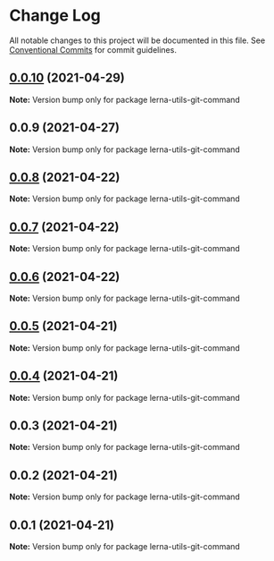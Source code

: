 # Change Log

All notable changes to this project will be documented in this file.
See [Conventional Commits](https://conventionalcommits.org) for commit guidelines.

## [0.0.10](https://github.com/imcuttle/lerna-commands/compare/lerna-utils-git-command@0.0.9...lerna-utils-git-command@0.0.10) (2021-04-29)

**Note:** Version bump only for package lerna-utils-git-command





## 0.0.9 (2021-04-27)

**Note:** Version bump only for package lerna-utils-git-command





## [0.0.8](https://github.com/imcuttle/lerna-commands/compare/v0.0.6...v0.0.8) (2021-04-22)

**Note:** Version bump only for package lerna-utils-git-command





## [0.0.7](https://github.com/imcuttle/lerna-commands/compare/v0.0.6...v0.0.7) (2021-04-22)

**Note:** Version bump only for package lerna-utils-git-command





## [0.0.6](https://github.com/imcuttle/lerna-commands/compare/v0.0.5...v0.0.6) (2021-04-22)

**Note:** Version bump only for package lerna-utils-git-command





## [0.0.5](https://github.com/imcuttle/lerna-commands/compare/v0.0.4...v0.0.5) (2021-04-21)

**Note:** Version bump only for package lerna-utils-git-command





## [0.0.4](https://github.com/imcuttle/lerna-commands/compare/v0.0.3...v0.0.4) (2021-04-21)

**Note:** Version bump only for package lerna-utils-git-command





## 0.0.3 (2021-04-21)

**Note:** Version bump only for package lerna-utils-git-command





## 0.0.2 (2021-04-21)

**Note:** Version bump only for package lerna-utils-git-command





## 0.0.1 (2021-04-21)

**Note:** Version bump only for package lerna-utils-git-command
